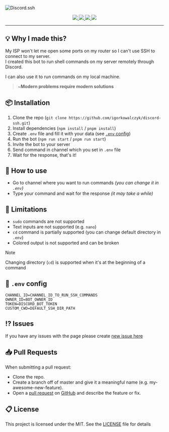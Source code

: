 ![Discord.ssh](https://github.com/IgorKowalczyk/discord-ssh/assets/49127376/2c5d3d33-0b5f-4f1d-b1c6-a78360d5a129)

<div align="center">
  <a aria-label="Discord" href="https://igorkowalczyk.dev/r/discord">
    <img src="https://img.shields.io/discord/666599184844980224?color=6005D2&logo=discord&label=Discord&style=flat-square&logoColor=fff">
  </a>
  <a aria-label="Discord.js" href="https://www.npmjs.com/package/discord.js">
    <img src="https://img.shields.io/badge/Discord.js-v14-%2334d058?style=flat-square&color=6005D2&logo=npm&logoColor=fff">
  </a>
  <a aria-label="CodeQL Checks" href="https://igorkowalczyk.dev/">
    <img src="https://img.shields.io/github/actions/workflow/status/igorkowalczyk/discord-ssh/codeql-analysis.yml?branch=main&style=flat-square&label=CodeQL&logo=github&color=6005D2">
  </a>
  <a aria-label="GitHub License" href="https://github.com/igorkowalczyk/discord-ssh">
    <img src="https://img.shields.io/github/license/igorkowalczyk/discord-ssh?style=flat-square&logo=github&label=License&color=6005D2">
  </a>
</div>

---

## 💡 Why I made this?

My ISP won't let me open some ports on my router so I can't use SSH to connect to my server.  
I created this bot to run shell commands on my server remotely through Discord.

I can also use it to run commands on my local machine.

> ~**Modern problems require modern solutions**

## 📦 Installation

1. Clone the repo (`git clone https://github.com/igorkowalczyk/discord-ssh.git`)
2. Install dependencies (`npm install` / `pnpm install`)
3. Create `.env` file and fill it with your data (see [`.env` config](#-env-config))
4. Run the bot (`npm run start` / `pnpm run start`)
5. Invite the bot to your server
6. Send command in channel which you set in `.env` file
7. Wait for the response, that's it!

## 🔦 How to use

- Go to channel where you want to run commands _(you can change it in `.env`)_
- Type your command and wait for the response _(it may take a while)_

## 🔩 Limitations

- `sudo` commands are not supported
- Text inputs are not supported (e.g. `nano`)
- `cd` command is partially supported (you can change default directory in `.env`)
- Colored output is not supported and can be broken

> [!NOTE]
> Changing directory (`cd`) is supported when it's at the beginning of a command

## 🔐 `.env` config

```
CHANNEL_ID=CHANNEL_ID_TO_RUN_SSH_COMMANDS
OWNER_ID=BOT_OWNER_ID
TOKEN=DISCORD_BOT_TOKEN
CUSTOM_CWD=DEFAULT_SSH_DIR_PATH
```

## ⁉️ Issues

If you have any issues with the page please create [new issue here](https://github.com/igorkowalczyk/discord-ssh/issues)

## 📥 Pull Requests

When submitting a pull request:

- Clone the repo.
- Create a branch off of master and give it a meaningful name (e.g. my-awesome-new-feature).
- Open a [pull request](https://github.com/igorkowalczyk/discord-ssh/pulls) on [GitHub](https://github.com) and describe the feature or fix.

## 📋 License

This project is licensed under the MIT. See the [LICENSE](https://github.com/igorkowalczyk/discord-ssh/blob/master/license.md) file for details
